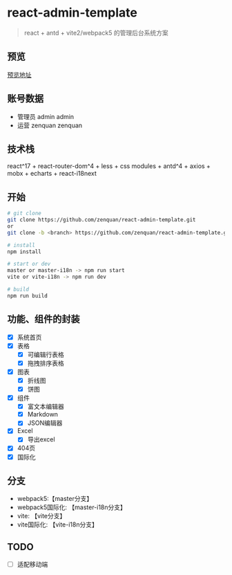 # react-admin-template

> react + antd + vite2/webpack5 的管理后台系统方案

## 预览
[预览地址](https://react-admin-template.vercel.app/#/login)
## 账号数据
- 管理员 admin admin
- 运营 zenquan zenquan

## 技术栈
react^17 + react-router-dom^4 + less + css modules + antd^4 + axios + mobx + echarts + react-i18next

## 开始
```bash
# git clone
git clone https://github.com/zenquan/react-admin-template.git
or
git clone -b <branch> https://github.com/zenquan/react-admin-template.git

# install
npm install

# start or dev
master or master-i18n -> npm run start
vite or vite-i18n -> npm run dev

# build
npm run build
```
## 功能、组件的封装
- [x] 系统首页
- [x] 表格
  - [x] 可编辑行表格
  - [x] 拖拽排序表格
- [x] 图表
  - [x] 折线图
  - [x] 饼图
- [x] 组件
  - [x] 富文本编辑器
  - [x] Markdown
  - [x] JSON编辑器
- [x] Excel
  - [x] 导出excel
- [x] 404页
- [x] 国际化

## 分支
- webpack5:【master分支】
- webpack5国际化: 【master-i18n分支】
- vite: 【vite分支】
- vite国际化: 【vite-i18n分支】

## TODO
- [ ] 适配移动端

